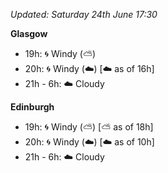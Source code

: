 *Updated: Saturday 24th June 17:30*

**Glasgow**

* 19h: :cyclone: Windy (:partly_sunny:)
* 20h: :cyclone: Windy (:cloud:) [:cloud: as of 16h]
* 21h - 6h: :cloud: Cloudy

**Edinburgh**

* 19h: :cyclone: Windy (:partly_sunny:) [:partly_sunny: as of 18h]
* 20h: :cyclone: Windy (:cloud:) [:cloud: as of 10h]
* 21h - 6h: :cloud: Cloudy
